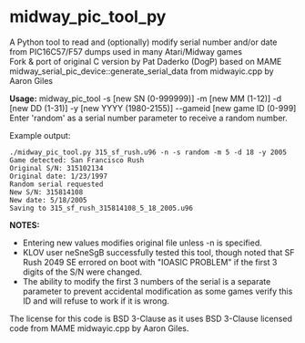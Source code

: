 # midway_pic_tool_py
A Python tool to read and (optionally) modify serial number and/or date from PIC16C57/F57 dumps used in many Atari/Midway games  
Fork & port of original C version by Pat Daderko (DogP) based on MAME midway_serial_pic_device::generate_serial_data from midwayic.cpp by Aaron Giles

**Usage:** midway_pic_tool <filename> -s [new SN (0-999999)] -m [new MM (1-12)] -d [new DD (1-31)] -y [new YYYY (1980-2155)]  --gameid [new game ID (0-999]
Enter 'random' as a serial number parameter to receive a random number.

Example output:
```
./midway_pic_tool.py 315_sf_rush.u96 -n -s random -m 5 -d 18 -y 2005
Game detected: San Francisco Rush
Original S/N: 315102134
Original date: 1/23/1997
Random serial requested
New S/N: 315814108
New date: 5/18/2005
Saving to 315_sf_rush_315814108_5_18_2005.u96
```

**NOTES:**
* Entering new values modifies original file unless -n is specified.
* KLOV user neSneSgB successfully tested this tool, though noted that SF Rush 2049 SE errored on boot with "IOASIC PROBLEM" if the first 3 digits of the S/N were changed.
* The ability to modify the first 3 numbers of the serial is a separate parameter to prevent accidental modification as some games verify this ID and will refuse to work if it is wrong.

The license for this code is BSD 3-Clause as it uses BSD 3-Clause licensed code from MAME midwayic.cpp by Aaron Giles.

